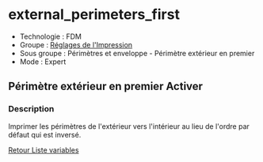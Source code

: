 # external_perimeters_first

* Technologie : FDM
* Groupe : [Réglages de l'Impression](../print_settings/print_settings.md)
* Sous groupe : Périmètres et enveloppe - Périmètre extérieur en premier
* Mode : Expert

## Périmètre extérieur en premier Activer

### Description

Imprimer les périmètres de l'extérieur vers l'intérieur au lieu de l'ordre par défaut qui est inversé.

[Retour Liste variables](variable_list.md)